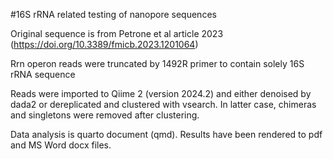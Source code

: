 #16S rRNA related testing of nanopore sequences

Original sequence is from Petrone et al article 2023 (https://doi.org/10.3389/fmicb.2023.1201064)

Rrn operon reads were truncated by 1492R primer to contain solely 16S rRNA sequence

Reads were imported to Qiime 2 (version 2024.2) and either denoised by dada2 or dereplicated and clustered with vsearch. In latter case, chimeras and singletons were removed after clustering.

Data analysis is quarto document (qmd). Results have been rendered to pdf and MS Word docx files.

